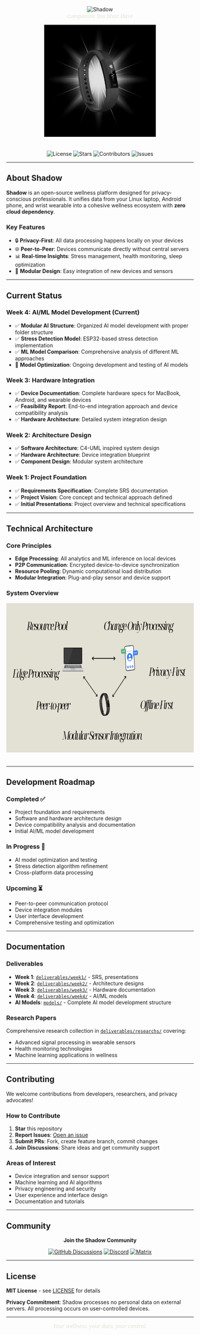 <div align="center">
  <img src="https://readme-typing-svg.herokuapp.com?font=Noto+Serif&weight=400&size=56&duration=3000&pause=2000&color=E4E0D3&background=00000000&center=true&vCenter=true&width=300&height=80&lines=SHADOW" alt="Shadow" />
  
  <p style="color: #e4e0d3; font-family: 'Noto Serif', serif; font-style: italic; margin-top: 0;">
    <em>Companion You Must Have</em>
  </p>
  <img src="assets/Brand.png" alt="Shadow Wearable Device" width="300" height="300" style="margin-bottom: 20px;" />
  
  <p align="center">
    <img src="https://img.shields.io/github/license/CSE-ICE-22/Shadow?color=e4e0d3&style=flat-square" alt="License" />
    <img src="https://img.shields.io/github/stars/CSE-ICE-22/Shadow?color=e4e0d3&style=flat-square" alt="Stars" />
    <img src="https://img.shields.io/github/contributors/CSE-ICE-22/Shadow?color=e4e0d3&style=flat-square" alt="Contributors" />
    <img src="https://img.shields.io/github/issues/CSE-ICE-22/Shadow?color=e4e0d3&style=flat-square" alt="Issues" />
  </p>
</div>

---

## About Shadow

**Shadow** is an open-source wellness platform designed for privacy-conscious professionals. It unifies data from your Linux laptop, Android phone, and wrist wearable into a cohesive wellness ecosystem with **zero cloud dependency**.

### Key Features
- 🔒 **Privacy-First**: All data processing happens locally on your devices
- 🌐 **Peer-to-Peer**: Devices communicate directly without central servers
- 📊 **Real-time Insights**: Stress management, health monitoring, sleep optimization
- 🔧 **Modular Design**: Easy integration of new devices and sensors

---

## Current Status

### Week 4: AI/ML Model Development (Current)
- ✅ **Modular AI Structure**: Organized AI model development with proper folder structure
- ✅ **Stress Detection Model**: ESP32-based stress detection implementation
- ✅ **ML Model Comparison**: Comprehensive analysis of different ML approaches
- 🔄 **Model Optimization**: Ongoing development and testing of AI models

### Week 3: Hardware Integration
- ✅ **Device Documentation**: Complete hardware specs for MacBook, Android, and wearable devices
- ✅ **Feasibility Report**: End-to-end integration approach and device compatibility analysis
- ✅ **Hardware Architecture**: Detailed system integration design

### Week 2: Architecture Design
- ✅ **Software Architecture**: C4-UML inspired system design
- ✅ **Hardware Architecture**: Device integration blueprint
- ✅ **Component Design**: Modular system architecture

### Week 1: Project Foundation
- ✅ **Requirements Specification**: Complete SRS documentation
- ✅ **Project Vision**: Core concept and technical approach defined
- ✅ **Initial Presentations**: Project overview and technical specifications

---

## Technical Architecture

### Core Principles
- **Edge Processing**: All analytics and ML inference on local devices
- **P2P Communication**: Encrypted device-to-device synchronization
- **Resource Pooling**: Dynamic computational load distribution
- **Modular Integration**: Plug-and-play sensor and device support

### System Overview
<div align="center">
  <img src="assets/System_Overview.png" alt="System Overview" height="400" style="margin-bottom: 20px;" />
</div>

---

## Development Roadmap

### Completed ✅
- Project foundation and requirements
- Software and hardware architecture design
- Device compatibility analysis and documentation
- Initial AI/ML model development

### In Progress 🔄
- AI model optimization and testing
- Stress detection algorithm refinement
- Cross-platform data processing

### Upcoming ⏳
- Peer-to-peer communication protocol
- Device integration modules
- User interface development
- Comprehensive testing and optimization

---

## Documentation

### Deliverables
- **Week 1**: [`deliverables/week1/`](deliverables/week1/) - SRS, presentations
- **Week 2**: [`deliverables/week2/`](deliverables/week2/) - Architecture designs
- **Week 3**: [`deliverables/week3/`](deliverables/week3/) - Hardware documentation
- **Week 4**: [`deliverables/week4/`](deliverables/week4/) - AI/ML models
- **AI Models**: [`models/`](models/) - Complete AI model development structure

### Research Papers
Comprehensive research collection in [`deliverables/researchs/`](deliverables/researchs/) covering:
- Advanced signal processing in wearable sensors
- Health monitoring technologies
- Machine learning applications in wellness

---

## Contributing

We welcome contributions from developers, researchers, and privacy advocates!

### How to Contribute
1. **Star** this repository
2. **Report Issues**: [Open an issue](https://github.com/CSE-ICE-22/Shadow/issues)
3. **Submit PRs**: Fork, create feature branch, commit changes
4. **Join Discussions**: Share ideas and get community support

### Areas of Interest
- Device integration and sensor support
- Machine learning and AI algorithms
- Privacy engineering and security
- User experience and interface design
- Documentation and tutorials

---

## Community

<div align="center">

**Join the Shadow Community**

[![GitHub Discussions](https://img.shields.io/badge/GitHub-Discussions-e4e0d3?style=for-the-badge&logo=github)](https://github.com/CSE-ICE-22/Shadow/discussions)
[![Discord](https://img.shields.io/badge/Discord-Community-e4e0d3?style=for-the-badge&logo=discord)](https://discord.gg/shadow-community)
[![Matrix](https://img.shields.io/badge/Matrix-Chat-e4e0d3?style=for-the-badge&logo=matrix)](https://matrix.to/#/#shadow:matrix.org)

</div>

---

## License

**MIT License** - see [LICENSE](LICENSE) for details

**Privacy Commitment**: Shadow processes no personal data on external servers. All processing occurs on user-controlled devices.

---

<div align="center">
  <p style="color: #e4e0d3; font-family: 'Noto Serif', serif; font-style: italic;">
    <em>Your wellness, your data, your control.</em>
  </p>
</div>